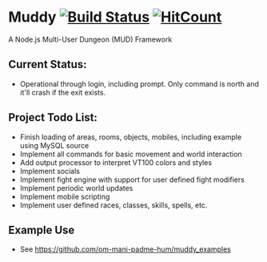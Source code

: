 # Muddy [![Build Status](https://www.travis-ci.org/om-mani-padme-hum/muddy.svg?branch=master)](https://www.travis-ci.org/om-mani-padme-hum/muddy) [![HitCount](http://hits.dwyl.com/om-mani-padme-hum/muddy.svg)](http://hits.dwyl.com/om-mani-padme-hum/muddy)
A Node.js Multi-User Dungeon (MUD) Framework

## Current Status:
* Operational through login, including prompt.  Only command is north and it'll crash if the exit exists.

## Project Todo List:

* Finish loading of areas, rooms, objects, mobiles, including example using MySQL source
* Implement all commands for basic movement and world interaction
* Add output processor to interpret VT100 colors and styles
* Implement socials
* Implement fight engine with support for user defined fight modifiers
* Implement periodic world updates
* Implement mobile scripting
* Implement user defined races, classes, skills, spells, etc.

## Example Use

* See https://github.com/om-mani-padme-hum/muddy_examples